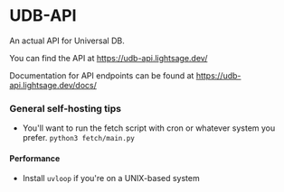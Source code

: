 # UDB-API

An actual API for Universal DB.

You can find the API at https://udb-api.lightsage.dev/

Documentation for API endpoints can be found at https://udb-api.lightsage.dev/docs/


### General self-hosting tips

- You'll want to run the fetch script with cron or whatever system you prefer. `python3 fetch/main.py`

#### Performance

- Install `uvloop` if you're on a UNIX-based system
